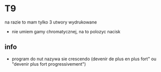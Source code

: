 # T9

na razie to mam tylko 3 utwory wydrukowane
- nie umiem gamy chromatycznej, na to polozyc nacisk 

## info

- program do nut nazywa sie crescendo (devenir de plus en plus fort" ou "devenir plus fort progressivement")